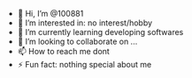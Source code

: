 - 👋 Hi, I’m @100881
- 👀 I’m interested in: no interest/hobby
- 🌱 I’m currently learning developing softwares
- 💞️ I’m looking to collaborate on ...
- 📫 How to reach me dont
- ⚡ Fun fact: nothing special about me

<!---
100881/100881 is a ✨ special ✨ repository because its `README.md` (this file) appears on your GitHub profile.
You can click the Preview link to take a look at your changes.
--->
